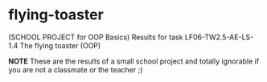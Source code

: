 # flying-toaster
(SCHOOL PROJECT for OOP Basics) Results for task LF06-TW2.5-AE-LS-1.4 The flying toaster (OOP)

**NOTE**
These are the results of a small school project and totally ignorable if you are not a classmate or the teacher ;)
